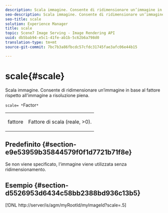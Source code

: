 ```yaml
---
description: Scala immagine. Consente di ridimensionare un’immagine in base al fattore rispetto all’immagine a risoluzione piena.
seo-description: Scala immagine. Consente di ridimensionare un’immagine in base al fattore rispetto all’immagine a risoluzione piena.
seo-title: scale
solution: Experience Manager
title: scale
topic: Scene7 Image Serving - Image Rendering API
uuid: db5bab94-e5c1-41fe-ab1b-5c62b6a798d0
translation-type: tm+mt
source-git-commit: 7bc7b3a86fbcdc57cfdc31745fae3afc06e44b15

---
```



# scale{#scale}

Scala immagine. Consente di ridimensionare un’immagine in base al fattore rispetto all’immagine a risoluzione piena.

`scale= *`Factor`*`

<table id="simpletable_AC0974B79E064BA99C1F76461BDE808A"> 
 <tr class="strow"> 
  <td class="stentry"> <p><span class="codeph"> <span class="varname"> fattore</span></span> </p> </td> 
  <td class="stentry"> <p>Fattore di scala (reale, &gt;0). </p></td> 
 </tr> 
</table>

## Predefinito {#section-e9e53959b35844579f0f1d7721b71f8e}

Se non viene specificato, l&#39;immagine viene utilizzata senza ridimensionamento.

## Esempio {#section-d5526953d6434c58bb2388bd936c13b5}

[!DNL http://server/is/agm/myRootId/myImageId?scale=.5]
